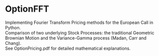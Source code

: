 # OptionFFT
Implementing Fourier Transform Pricing methods for the European Call in Python.  
Comparison of two underlying Stock Processes: the traditional Geometric Brownian Motion and the Variance-Gamma process (Madan, Carr and Chang).  
See OptionPricing.pdf for detailed mathematical explanations.
